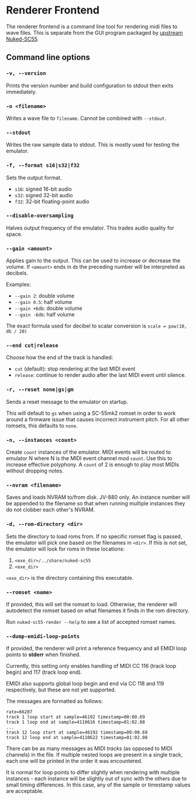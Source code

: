 # Renderer Frontend

The renderer frontend is a command line tool for rendering midi files to wave
files. This is separate from the GUI program packaged by [upstream
Nuked-SC55](https://github.com/nukeykt/Nuked-SC55).

## Command line options

### `-v, --version`

Prints the version number and build configuration to stdout then exits
immediately.

### `-o <filename>`

Writes a wave file to `filename`. Cannot be combined with `--stdout`.

### `--stdout`

Writes the raw sample data to stdout. This is mostly used for testing the
emulator.

### `-f, --format s16|s32|f32`

Sets the output format.

- `s16`: signed 16-bit audio
- `s32`: signed 32-bit audio
- `f32`: 32-bit floating-point audio

### `--disable-oversampling`

Halves output frequency of the emulator. This trades audio quality for space.

### `--gain <amount>`

Applies gain to the output. This can be used to increase or decrease the
volume. If `<amount>` ends in `db` the preceding number will be interpreted as
decibels.

Examples:

- `--gain 2`: double volume
- `--gain 0.5`: half volume
- `--gain +6db`: double volume
- `--gain -6db`: half volume

The exact formula used for decibel to scalar conversion is `scale = pow(10, db / 20)`

### `--end cut|release`

Choose how the end of the track is handled:

- `cut` (default): stop rendering at the last MIDI event
- `release`: continue to render audio after the last MIDI event until silence.

### `-r, --reset none|gs|gm`

Sends a reset message to the emulator on startup.

This will default to `gs` when using a SC-55mk2 romset in order to work around
a firmware issue that causes incorrect instrument pitch. For all other romsets,
this defaults to `none`.

### `-n, --instances <count>`

Create `count` instances of the emulator. MIDI events will be routed to
emulator N where N is the MIDI event channel mod `count`. Use this to increase
effective polyphony. A `count` of 2 is enough to play most MIDIs without
dropping notes.

### `--nvram <filename>`

Saves and loads NVRAM to/from disk. JV-880 only. An instance number will be
appended to the filename so that when running multiple instances they do not
clobber each other's NVRAM.

### `-d, --rom-directory <dir>`

Sets the directory to load roms from. If no specific romset flag is passed, the
emulator will pick one based on the filenames in `<dir>`. If this is not set,
the emulator will look for roms in these locations:

1. `<exe_dir>/../share/nuked-sc55`
2. `<exe_dir>`

`<exe_dir>` is the directory containing this executable.

### `--romset <name>`

If provided, this will set the romset to load. Otherwise, the renderer will
autodetect the romset based on what filenames it finds in the rom directory.

Run `nuked-sc55-render --help` to see a list of accepted romset names.

### `--dump-emidi-loop-points`

If provided, the renderer will print a reference frequency and all EMIDI loop
points to **stderr** when finished.

Currently, this setting only enables handling of MIDI CC 116 (track loop begin)
and 117 (track loop end).

EMIDI also supports global loop begin and end via CC 118 and 119 respectively,
but these are not yet supported.

The messages are formatted as follows:

```
rate=66207
track 1 loop start at sample=46192 timestamp=00:00.69
track 1 loop end at sample=4110616 timestamp=01:02.08
...
track 12 loop start at sample=46192 timestamp=00:00.69
track 12 loop end at sample=4110622 timestamp=01:02.08
```

There can be as many messages as MIDI *tracks* (as opposed to MIDI channels) in
the file. If multiple nested loops are present in a single track, each one will
be printed in the order it was encountered.

It is normal for loop points to differ slightly when rendering with multiple
instances - each instance will be slightly out of sync with the others due to
small timing differences. In this case, any of the sample or timestamp values
are acceptable.
